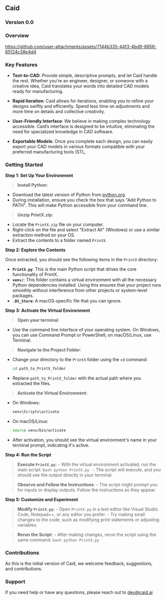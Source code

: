 ## Caid

### Version 0.0

### Overview

https://github.com/user-attachments/assets/7144b335-44f3-4bd9-8956-65124c38e4d4


### Key Features

- **Text-to-CAD**: Provide simple, descriptive prompts, and let Caid handle the rest. Whether you’re an engineer, designer, or someone with a creative idea, Caid translates your words into detailed CAD models ready for manufacturing.
  
- **Rapid Iteration**: Caid allows for iterations, enabling you to refine your designs swiftly and efficiently. Spend less time on adjustments and more time on details and collective creativity.
  
- **User-Friendly Interface**: We believe in making complex technology accessible. Caid’s interface is designed to be intuitive, eliminating the need for specialized knowledge in CAD software.
  
- **Exportable Models**: Once you complete each design, you can easily export your CAD models in various formats compatible with your preferred manufacturing tools (STL,

### Getting Started

**Step 1: Set Up Your Environment**

  > **Install Python**:
   - Download the latest version of Python from [python.org](https://www.python.org/downloads/).
   - During installation, ensure you check the box that says "Add Python to PATH". This will make Python accessible from your command line.

  > **Unzip PrintX.zip**:
   - Locate the `PrintX.zip` file on your computer.
   - Right-click on the file and select "Extract All" (Windows) or use a similar extraction method on your OS.
   - Extract the contents to a folder named `PrintX`.

**Step 2: Explore the Contents**

Once extracted, you should see the following items in the `PrintX` directory:

- **`PrintX.py`**: This is the main Python script that drives the core functionality of PrintX.
- **`venv/`**: This folder contains a virtual environment with all the necessary Python dependencies installed. Using this ensures that your project runs smoothly without interference from other projects or system-level packages.
- **`.DS_Store`**: A macOS-specific file that you can ignore.

**Step 3: Activate the Virtual Environment**

  > **Open your terminal**:
   - Use the command line interface of your operating system. On Windows, you can use Command Prompt or PowerShell; on macOS/Linux, use Terminal.

  > **Navigate to the Project Folder**:
   - Change your directory to the `PrintX` folder using the `cd` command:
     ```bash
     cd path_to_PrintX_folder
     ```
   - Replace `path_to_PrintX_folder` with the actual path where you extracted the files.

  > **Activate the Virtual Environment**:
   - On Windows:
     ```bash
     venv\Scripts\activate
     ```
   - On macOS/Linux:
     ```bash
     source venv/bin/activate
     ```
   - After activation, you should see the virtual environment's name in your terminal prompt, indicating it's active.

**Step 4: Run the Script**

  > **Execute `PrintX.py`**:
     - With the virtual environment activated, run the main script:
     ```bash
     python PrintX.py
     ```
     - The script will execute, and you should see the output directly in your terminal.

  > **Observe and Follow the Instructions**:
     - The script might prompt you for inputs or display outputs. Follow the instructions as they appear.

**Step 5: Customize and Experiment**

  > **Modify `PrintX.py`**:
     - Open `PrintX.py` in a text editor like Visual Studio Code, Notepad++, or any editor you prefer.
     - Try making small changes to the code, such as modifying print statements or adjusting variables.

  > **Rerun the Script**:
     - After making changes, rerun the script using the same command:
     ```bash
     python PrintX.py
     ```

### Contributions

As this is the initial version of Caid, we welcome feedback, suggestions, and contributions.

### Support

If you need help or have any questions, please reach out to dev@caid.ai
